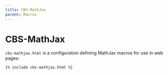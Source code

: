 ```yaml
---
title: CBS-MathJax
parent: Macros
---
```


# CBS-MathJax

`cbs-mathjax.html` is a configuration defining MathJax macros for use in web pages:

```html
{% include cbs-mathjax.html %}
```
